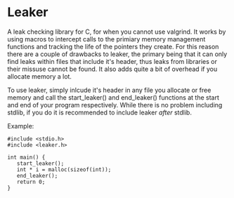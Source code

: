 # Leaker
A leak checking library for C, for when you cannot use valgrind. It works by using macros to intercept calls to the primiary memory management functions and tracking the life of the pointers they create.
For this reason there are a couple of drawbacks to leaker, the primary being that it can only find leaks within files that include it's header, thus leaks from libraries or their missuse cannot be found. It also adds quite a bit of overhead if you allocate memory a lot.
 
 To use leaker, simply inlcude it's header in any file you allocate or free memory and call the start_leaker() and end_leaker() functions at the start and end of your program respectively.
While there is no problem including stdlib, if you do it is recommended to include leaker _after_ stdlib. 
 
 Example: 
 ```
 #include <stdio.h>
 #include <leaker.h>
 
 int main() {
    start_leaker();
    int * i = malloc(sizeof(int));
    end_leaker();
    return 0;
}
 ```
